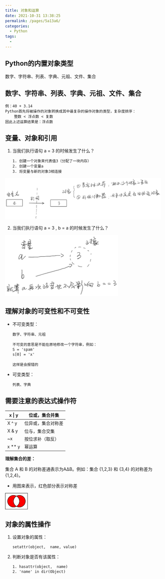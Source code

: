```yaml
---
title: 对象和运算
date: 2021-10-31 13:38:25
permalink: /pages/5a13a6/
categories:
  - Python
tags:
  - 
---
```

## Python的内置对象类型

数字、字符串、列表、字典、元祖、文件、集合



## 数字、字符串、列表、字典、元祖、文件、集合

```
例：40 + 3.14
Python首先将被操作的对象转换成其中最复杂的操作对象的类型，复杂度排序：
	整数 < 浮点数 < 复数
因此上述运算结果是：浮点数
```



## 变量、对象和引用
1. 当我们执行语句 a = 3 的时候发生了什么？
    ```
    1. 创建一个对象来代表值3（分配了一块内存）
    2. 创建一个变量a
    3. 将变量与新的对象3相连接
    ```
![](../.vuepress/public/assets/clip_image001.png)



2. 当我们执行语句 a = 3 , b = a 的时候发生了什么？

![](../.vuepress/public/assets/clip_image001-1602379344788.png)



## 理解对象的可变性和不可变性

- 不可变类型：
    ```
    数字、字符串、元祖

    不可变的意思是不能在原地修改一个字符串，例如：
    S = 'spam'
    s[0] = 'x'

    这样是会报错的
    ```
- 可变类型：
    ```
    列表、字典
    ```



## 需要注意的表达式操作符

| x \| y | 位或，集合并集     |
| ------ | ------------------ |
| X ^ y  | 位异或，集合对称差 |
| X & y  | 位与，集合交集     |
| ~x     | 按位求补（取反）   |
| x ** y | 幂运算             |

**理解集合的差：**

集合 A 和 B 的对称差通表示为AΔB。例如：集合 {1,2,3} 和 {3,4} 的对称差为 {1,2,4}。

- 用图来表示，红色部分表示对称差  
<img src="../.vuepress/public/assets/clip_image001-1602380099896.png" style="zoom:33%;" />



## 对象的属性操作

1. 设置对象的属性：
    ```
    setattr(object,  name, value)  
    ```


2. 判断对象是否有该属性：
    ```
    1. hasattr(object,  name)
    2. 'name' in dir(Object)
    ```
